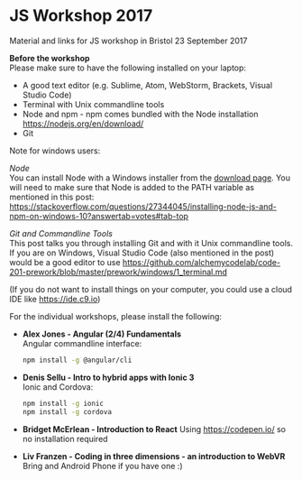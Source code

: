 # JS Workshop 2017

Material and links for JS workshop in Bristol 23 September 2017

**Before the workshop**      
Please make sure to have the following installed on your laptop:   

- A good text editor (e.g. Sublime, Atom, WebStorm, Brackets, Visual Studio Code)     
- Terminal with Unix commandline tools   
- Node and npm - npm comes bundled with the Node installation https://nodejs.org/en/download/ 
- Git    

Note for windows users:      

*Node*       
You can install Node with a Windows installer from the [download page](https://nodejs.org/en/download/). You will need to make sure that Node is added to the PATH variable as mentioned in this post:         
https://stackoverflow.com/questions/27344045/installing-node-js-and-npm-on-windows-10?answertab=votes#tab-top  

*Git and Commandline Tools*               
This post talks you through installing Git and with it Unix commandline tools. If you are on Windows, Visual Studio Code (also mentioned in the post) would be a good editor to use
https://github.com/alchemycodelab/code-201-prework/blob/master/prework/windows/1_terminal.md     

(If you do not want to install things on your computer, you could use a cloud IDE like https://ide.c9.io)


For the individual workshops, please install the following: 

- **Alex Jones - Angular (2/4) Fundamentals**          
    Angular commandline interface:     
    ```bash
    npm install -g @angular/cli
    ```
- **Denis Sellu - Intro to hybrid apps with Ionic 3**      
    Ionic and Cordova: 
    ```bash
    npm install -g ionic      
    npm install -g cordova
    ```
- **Bridget McErlean - Introduction to React**
    Using https://codepen.io/ so no installation required
    
- **Liv Franzen - Coding in three dimensions - an introduction to WebVR**
    Bring and Android Phone if you have one :) 

